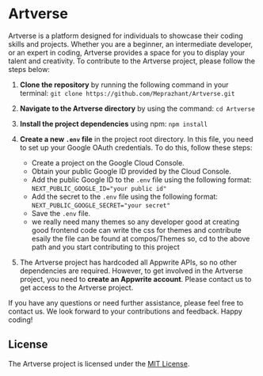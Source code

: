 # Artverse

Artverse is a platform designed for individuals to showcase their coding skills and projects. Whether you are a beginner, an intermediate developer, or an expert in coding, Artverse provides a space for you to display your talent and creativity. To contribute to the Artverse project, please follow the steps below:

1. **Clone the repository** by running the following command in your terminal: `git clone https://github.com/Meprazhant/Artverse.git`

2. **Navigate to the Artverse directory** by using the command: `cd Artverse`

3. **Install the project dependencies** using npm: `npm install`

4. **Create a new `.env` file** in the project root directory. In this file, you need to set up your Google OAuth credentials. To do this, follow these steps:
   - Create a project on the Google Cloud Console.
   - Obtain your public Google ID provided by the Cloud Console.
   - Add the public Google ID to the `.env` file using the following format: `NEXT_PUBLIC_GOOGLE_ID="your public id"`
   - Add the secret to the `.env` file using the following format: `NEXT_PUBLIC_GOOGLE_SECRET="your secret"`
   - Save the `.env` file.
   - we really need many themes so any developer good at creating good frontend code can write the css for themes and contribute  esaily the file can be found at compos/Themes so, cd to the above path and you start  contributing to this project

5. The Artverse project has hardcoded all Appwrite APIs, so no other dependencies are required. However, to get involved in the Artverse project, you need to **create an Appwrite account**. Please contact us to get access to the Artverse project.

If you have any questions or need further assistance, please feel free to contact us. We look forward to your contributions and feedback. Happy coding!

## License

The Artverse project is licensed under the [MIT License](https://opensource.org/licenses/MIT).
